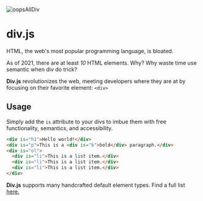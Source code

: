 ![oopsAllDiv](https://user-images.githubusercontent.com/17113462/122575121-678fb680-d01e-11eb-8add-b39a7aad8789.jpg)
# div.js
HTML, the web's most popular programming language, is bloated.

As of 2021, there are at least *10* HTML elements. Why? Why waste time use semantic when div do trick?

**Div.js** revolutionizes the web, meeting developers where they are at by focusing on their favorite element: `<div>`

## Usage

Simply add the `is` attribute to your divs to imbue them with free functionality, semantics, and accessibility.

```html
<div is="h1">Hello world!</div>
<div is="p">This is a <div is="b">bold</div> paragraph.</div>
<div is="ol">
  <div is="li">This is a list item.</div>
  <div is="li">This is a list item.</div>
  <div is="li">This is a list item.</div>
</div>
```

**Div.js** supports many handcrafted default element types. Find a full list [here.](https://developer.mozilla.org/en-US/docs/Web/HTML/Element)
